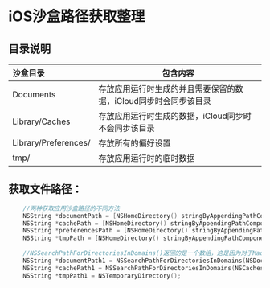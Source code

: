 # iOS沙盒路径获取整理

## 目录说明
|沙盒目录   |包含内容|
|:----     |----|
|Documents  |存放应用运行时生成的并且需要保留的数据，iCloud同步时会同步该目录
Library/Caches  |存放应用运行时生成的数据，iCloud同步时不会同步该目录
Library/Preferences/    |存放所有的偏好设置
tmp/    |存放应用运行时的临时数据


## 获取文件路径：

```swift
    //两种获取应用沙盒路径的不同方法
    NSString *documentPath = [NSHomeDirectory() stringByAppendingPathComponent:@"Documents"];
    NSString *cachePath = [NSHomeDirectory() stringByAppendingPathComponent:@"Library/Caches"];
    NSString *preferencesPath = [NSHomeDirectory() stringByAppendingPathComponent:@"Library/Preferences"];
    NSString *tmpPath = [NSHomeDirectory() stringByAppendingPathComponent:@"tmp"];
    
    //NSSearchPathForDirectoriesInDomains()返回的是一个数组，这是因为对于Mac OS可能会有多个目录匹配某组指定的查询条件，但是在iOS上只有一个匹配的目录
    NSString *documentPath1 = NSSearchPathForDirectoriesInDomains(NSDocumentDirectory, NSUserDomainMask, YES).lastObject;
    NSString *cachePath1 = NSSearchPathForDirectoriesInDomains(NSCachesDirectory, NSUserDomainMask, YES).lastObject;
    NSString *tmpPath1 = NSTemporaryDirectory();
```